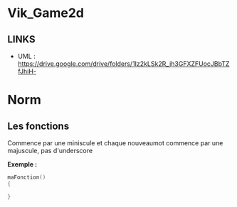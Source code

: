 # Vik_Game2d

## LINKS
- UML : https://drive.google.com/drive/folders/1Iz2kLSk2R_jh3GFXZFUocJBbTZfJhiH-


# Norm 

## Les fonctions

Commence par une miniscule et chaque nouveaumot commence par une majuscule, pas d'underscore

**Exemple :**
```Cpp
maFonction()
{

}
```
